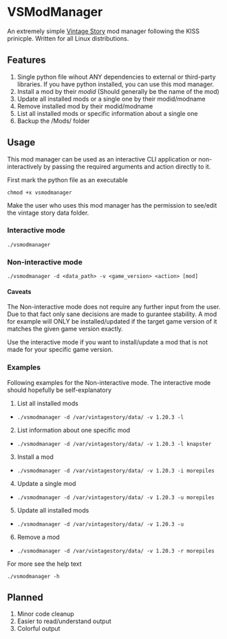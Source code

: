 # VSModManager

An extremely simple [Vintage Story](https://www.vintagestory.at/) mod manager following the KISS prinicple. Written for all Linux distributions.

## Features

1.  Single python file wihout ANY dependencies to external or third-party libraries. If you have python installed, you can use this mod manager.
2. Install a mod by their *modid* (Should generally be the name of the mod)
3. Update all installed mods or a single one by their modid/modname
4. Remove installed mod by their modid/modname
5. List all installed mods or specific information about a single one
6. Backup the /Mods/ folder

## Usage

This mod manager can be used as an interactive CLI application or non-interactively by passing the required arguments and action directly to it.

First mark the python file as an executable

	chmod +x vsmodmanager

Make the user who uses this mod manager has the permission to see/edit the vintage story data folder.

### Interactive mode

	./vsmodmanager

### Non-interactive mode

	./vsmodmanager -d <data_path> -v <game_version> <action> [mod]

#### Caveats

The Non-interactive mode does not require any further input from the user. Due to that fact only sane decisions are made to gurantee stability.  A mod for example will ONLY be installed/updated if the target game version of it matches the given game version exactly.

Use the interactive mode if you want to install/update a mod that is not made for your specific game version. 

### Examples

Following examples for the Non-interactive mode. The interactive mode should hopefully be self-explanatory

1. List all installed mods
- `./vsmodmanager -d /var/vintagestory/data/ -v 1.20.3 -l`
2. List information about one specific mod
- `./vsmodmanager -d /var/vintagestory/data/ -v 1.20.3 -l knapster`
3. Install a mod
- `./vsmodmanager -d /var/vintagestory/data/ -v 1.20.3 -i morepiles`
4. Update a single mod
- `./vsmodmanager -d /var/vintagestory/data/ -v 1.20.3 -u morepiles`
5. Update all installed mods
- `./vsmodmanager -d /var/vintagestory/data/ -v 1.20.3 -u`
6. Remove a mod
- `./vsmodmanager -d /var/vintagestory/data/ -v 1.20.3 -r morepiles`

For more see the help text

`./vsmodmanager -h`

## Planned

1. Minor code cleanup
2. Easier to read/understand output
3. Colorful output

